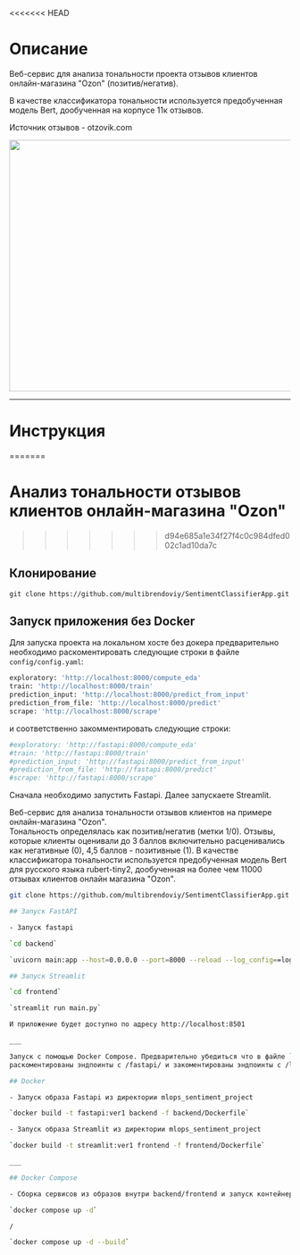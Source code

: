<<<<<<< HEAD
# Описание
Веб-сервис для анализа тональности проекта отзывов клиентов онлайн-магазина "Ozon" (позитив/негатив).

В качестве классификатора тональности используется предобученная модель Bert, дообученная на корпусе
11к отзывов.

Источник отзывов - otzovik.com

<img src="demo/demo.gif" width="800" height="450" />

___

# Инструкция
=======
# Анализ тональности отзывов клиентов онлайн-магазина "Ozon"
>>>>>>> d94e685a1e34f27f4c0c984dfed002c1ad10da7c

## Клонирование

`git clone https://github.com/multibrendoviy/SentimentClassifierApp.git`


## Запуск приложения без Docker
Для запуска проекта на локальном хосте без докера предварительно необходимо раскоментировать
следующие строки в файле `config/config.yaml`:
```python
exploratory: 'http://localhost:8000/compute_eda'
train: 'http://localhost:8000/train'
prediction_input: 'http://localhost:8000/predict_from_input'
prediction_from_file: 'http://localhost:8000/predict'
scrape: 'http://localhost:8000/scrape'
 ```
и соответственно закомментировать следующие строки:
```python
#exploratory: 'http://fastapi:8000/compute_eda'
#train: 'http://fastapi:8000/train'
#prediction_input: 'http://fastapi:8000/predict_from_input'
#prediction_from_file: 'http://fastapi:8000/predict'
#scrape: 'http://fastapi:8000/scrape'
 ```
Cначала необходимо запустить Fastapi. Далее запускаете Streamlit.

Веб-сервис для анализа тональности отзывов клиентов на примере онлайн-магазина "Ozon".     
Тональность определялась как позитив/негатив (метки 1/0).
Отзывы, которые клиенты оценивали до 3 баллов включительно расценивались как негативные (0), 4,5 баллов - позитивные (1).
В качестве классификатора тональности используется предобученная модель Bert для русского языка rubert-tiny2, дообученная на более чем 11000
отзывах клиентов онлайн магазина "Ozon".

```bash
git clone https://github.com/multibrendoviy/SentimentClassifierApp.git

## Запуск FastAPI

- Запуск fastapi  

`cd backend`

`uvicorn main:app --host=0.0.0.0 --port=8000 --reload --log_config==log_config.yaml`

## Запуск Streamlit

`cd frontend`

`streamlit run main.py`

И приложение будет доступно по адресу http://localhost:8501 

___

Запуск с помощью Docker Compose. Предварительно убедиться что в файле `config/config.yaml`
раскоментированы эндпоинты с /fastapi/ и закоментированы эндпоинты с /localhost/.

## Docker

- Запуск образа Fastapi из директории mlops_sentiment_project

`docker build -t fastapi:ver1 backend -f backend/Dockerfile`

- Запуск образа Streamlit из директории mlops_sentiment_project

`docker build -t streamlit:ver1 frontend -f frontend/Dockerfile`

___

## Docker Compose

- Сборка сервисов из образов внутри backend/frontend и запуск контейнеров в автономном режиме

`docker compose up -d`

/

`docker compose up -d --build`


